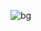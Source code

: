 ![bg](https://user-images.githubusercontent.com/82920449/122726652-d590e380-d293-11eb-828c-f851ea6ef814.jpg)
